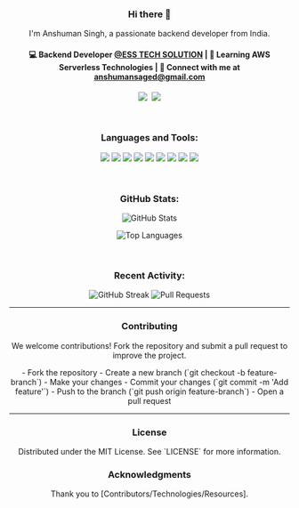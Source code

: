 <h3 align="center"> Hi there 👋</h3>

<p align="center">
I'm Anshuman Singh, a passionate backend developer from India.
</p>

<h4 align="center">
💻 Backend Developer <a href="https://esstechsol.com/">@ESS TECH SOLUTION</a> | 🌱 Learning AWS Serverless Technologies | 💬 Connect with me at <a href="mailto:anshumansaged@gmail.com">anshumansaged@gmail.com</a>
</h4>

<p align="center">
<a href="https://www.linkedin.com/in/anshuman-singh-0541a41b4/"><img src="https://img.shields.io/badge/-LinkedIn-blue?style=for-the-badge&logo=Linkedin&logoColor=white"></a> 
<a href="https://github.com/avwonderfulboy"><img src="https://img.shields.io/badge/-GitHub-black?style=for-the-badge&logo=github&logoColor=white"></a>
</p>

<br/>

<h3 align="center">Languages and Tools:</h3>

<p align="center">
<img src="https://img.shields.io/badge/AWS-232F3E?style=for-the-badge&logo=amazon-aws&logoColor=white"/>
<img src="https://img.shields.io/badge/Bootstrap-563D7C?style=for-the-badge&logo=bootstrap&logoColor=white"/>
<img src="https://img.shields.io/badge/C-A8B9CC?style=for-the-badge&logo=c&logoColor=white"/>
<img src="https://img.shields.io/badge/CSS3-1572B6?style=for-the-badge&logo=css3&logoColor=white"/>
<img src="https://img.shields.io/badge/Express.js-000000?style=for-the-badge&logo=express&logoColor=white"/>
<img src="https://img.shields.io/badge/JavaScript-F7DF1E?style=for-the-badge&logo=javascript&logoColor=black"/>
<img src="https://img.shields.io/badge/Node.js-339933?style=for-the-badge&logo=node.js&logoColor=white"/>
<img src="https://img.shields.io/badge/PostgreSQL-336791?style=for-the-badge&logo=postgresql&logoColor=white"/>
<img src="https://img.shields.io/badge/TypeScript-007ACC?style=for-the-badge&logo=typescript&logoColor=white"/>
</p>

<br/>

<h3 align="center">GitHub Stats:</h3>

<p align="center">
<img src="https://github-readme-stats.vercel.app/api?username=avwonderfulboy&show_icons=true&theme=radical" alt="GitHub Stats"/>
</p>

<p align="center">
<img src="https://github-readme-stats.vercel.app/api/top-langs/?username=avwonderfulboy&layout=compact&theme=radical" alt="Top Languages"/>
</p>

<br/>

<h3 align="center">Recent Activity:</h3>

<p align="center">
<img src="https://github-readme-stats.vercel.app/api/streak?username=avwonderfulboy&theme=radical" alt="GitHub Streak">
<img src="https://github-readme-stats.vercel.app/api/pull-requests-comparison?username=avwonderfulboy&theme=radical" alt="Pull Requests">
</p>

---

<h3 align="center">Contributing</h3>

<p align="center">
We welcome contributions! Fork the repository and submit a pull request to improve the project.
</p>

<p align="center">
- Fork the repository
- Create a new branch (`git checkout -b feature-branch`)
- Make your changes
- Commit your changes (`git commit -m 'Add feature'`)
- Push to the branch (`git push origin feature-branch`)
- Open a pull request
</p>

---

<h3 align="center">License</h3>

<p align="center">
Distributed under the MIT License. See `LICENSE` for more information.
</p>

<h3 align="center">Acknowledgments</h3>

<p align="center">
Thank you to [Contributors/Technologies/Resources].
</p>
